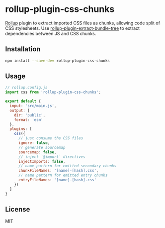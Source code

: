 # rollup-plugin-css-chunks

[Rollup](https://github.com/rollup/rollup) plugin to extract imported CSS files as chunks, allowing code split of CSS stylesheets.
Use [rollup-plugin-extract-bundle-tree](https://github.com/domingues/rollup-plugin-extract-bundle-tree) to extract dependencies between JS and CSS chunks.

## Installation

```bash
npm install --save-dev rollup-plugin-css-chunks
```

## Usage

```js
// rollup.config.js
import css from 'rollup-plugin-css-chunks';

export default {
  input: 'src/main.js',
  output: {
    dir: 'public',
    format: 'esm'
  },
  plugins: [
    css({
      // just consume the CSS files
      ignore: false,
      // generate sourcemap
      sourcemap: false,
      // inject `@import` directives
      injectImports: false,
      // name pattern for emitted secondary chunks
      chunkFileNames: '[name]-[hash].css',
      // name pattern for emitted entry chunks
      entryFileNames: '[name]-[hash].css'
    })
  ]
}
```

## License

MIT
